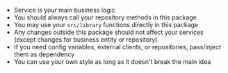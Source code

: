 - Service is your main business logic
- You should always call your repository methods in this package
- You may use your `src/library` functions directly in this package
- Any changes outside this package should not affect your services (except changes for business entity or repository)
- If you need config variables, external clients, or repositories, pass/inject them as dependency
- You can use your own style as long as it doesn't break the main idea